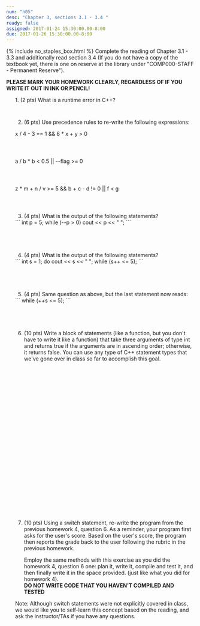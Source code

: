 ```yaml
---
num: "h05"
desc: "Chapter 3, sections 3.1 - 3.4 "
ready: false
assigned: 2017-01-24 15:30:00.00-8:00
due: 2017-01-26 15:30:00.00-8:00
---
```

{% include no_staples_box.html %}
Complete the reading of Chapter 3.1 - 3.3 and additionally read section 3.4 (If you do not have a copy of the textbook yet, there is one on reserve at the library under "COMP000-STAFF - Permanent Reserve").

<b>PLEASE MARK YOUR HOMEWORK CLEARLY, REGARDLESS OF IF YOU WRITE IT OUT IN INK OR PENCIL!</b>

<ol markdown="1">
1.	(2 pts) What is a runtime error in C++?
  <div style="margin-bottom:3em"></div>

2.	(6 pts) Use precedence rules to re-write the following expressions:
  <div style="margin-bottom:1em"></div>
	x / 4 - 3 == 1 && 6 * x + y > 0
  <div style="margin-bottom:4em"></div>
	a / b * b < 0.5 || --flag >= 0
  <div style="margin-bottom:4em"></div>
	z * m + n / v >= 5 && b + c - d != 0 || f < g
  <div style="margin-bottom:4em"></div>

3.	(4 pts) What is the output of the following statements?
  <div markdown="1">
```
int p = 5;
while (--p > 0)
     cout << p << " ";
```
  </div>
  <div style="margin-bottom:5em"></div>

4.	(4 pts) What is the output of the following statements?
  <div markdown="1">
```
int s = 1;
do
     cout << s << " ";
while (s++ <= 5);
```
  </div>
  <div style="margin-bottom:5em"></div>
  <div class="pagebreak"></div>

5.	(4 pts) Same question as above, but the last statement now reads:

  <div markdown="1">
```
while (++s <= 5);
```
  </div>
  <div style="margin-bottom:5em"></div>

6.	(10 pts) Write a block of statements (like a function, but you don't have to write it like a function) that take three arguments of type int and returns true if the arguments are in ascending order; otherwise, it returns false. You can use any type of C++ statement types that we've gone over in class so far to accomplish this goal.
	<div style="margin-bottom:30em"></div>

7.	(10 pts) Using a switch statement, re-write the program from the previous homework 4, question 6. As a reminder, your program first asks for the user's score. Based on the user's score, the program then reports the grade back to the user following the rubric in the previous homework.
	<div style="margin-bottom:1em"></div>
	Employ the same methods with this exercise as you did the homework 4, question 6 one: plan it, write it, compile and test it, and then finally write it in the space provided. (just like what you did for homework 4).
	<div style="margin-bottom:0em"></div>
	<b>DO NOT WRITE CODE THAT YOU HAVEN'T COMPILED AND TESTED</b>
  Note: Although switch statements were not explicitly covered in class, we would like you to self-learn this concept based on the reading, and ask the instructor/TAs if you have any questions.
	
</ol>
